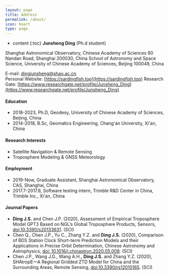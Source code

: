 ```yaml
---
layout: page
title: Address
permalink: /about/
icon: heart
type: page
---
```

* content
{:toc}
**Junsheng Ding** (Ph.d student)

Shanghai Astronomical Observatory, Chinese Academy of Sciences 80 Nandan Road, Shanghai 200030, China
School of Astronomy and Space Science, University of Chinese Academy of Sciences, Beijing 100049, China

E-mail: <u>dingjunsheng@shao.ac.cn</u>  
Personal Website: [https://sardingfish.top](https://sardingfish.top)
Research Gate: [https://www.researchgate.net/profile/Junsheng_Ding](https://www.researchgate.net/profile/Junsheng_Ding)

#### **Education**
- 2018-2023, Ph.D, Geodesy, University of Chinese Academy of Sciences, Beijing, China
- 2014-2018, B.Sc, Geomatics Engineering, Chang'an University, Xi'an, China

#### **Research Interests**
- Satellite Navigation & Remote Sensing
- Troposphere Modeling & GNSS Meteorology

#### **Employment**
- 2019-Now, Graduate Assistant, Shanghai Astronomical Observatory, CAS, Shanghai, China
- 2017.7-2017.8, Software testing intern, Trimble R&D Center in China, Trimble Inc., Xi'an, China

#### **Journal Papers**
- **Ding J.S.** and Chen J.P. (2020), Assessment of Empirical Troposphere Model GPT3 Based on NGL’s Global Troposphere Products, Sensors, [doi:10.3390/s20133631](https://www.mdpi.com/1424-8220/20/13/3631). (SCI)
- Chen Q., Chen J.P., Yu C., Zhang Y.Z. and **Ding J.S.** (2020), Comparison of BDS Station Clock Short-term Prediction Models and their Applications in Precise Orbit Determination, Chinese Astronomy and Astrophysics, [doi: 10.1016/j.chinastron.2020.05.008](https://www.sciencedirect.com/science/article/pii/S0275106220300357). (SCI)
- Chen J.P., Wang J.G., Wang A.H., **Ding J.S.** and Zhang Y.Z. (2020), SHAtropE—A Regional Gridded ZTD Model for China and the Surrounding Areas, Remote Sensing, [doi:10.3390/rs12010165](https://www.mdpi.com/2072-4292/12/1/165). (SCI)
